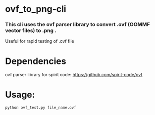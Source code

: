 # ovf_to_png-cli
### This cli uses the ovf parser library to convert .ovf (OOMMF vector files) to .png . 
 Useful for rapid testing of .ovf file
# Dependencies 
ovf parser library for spirit code: https://github.com/spirit-code/ovf
# Usage:
`python ovf_test.py file_name.ovf`
